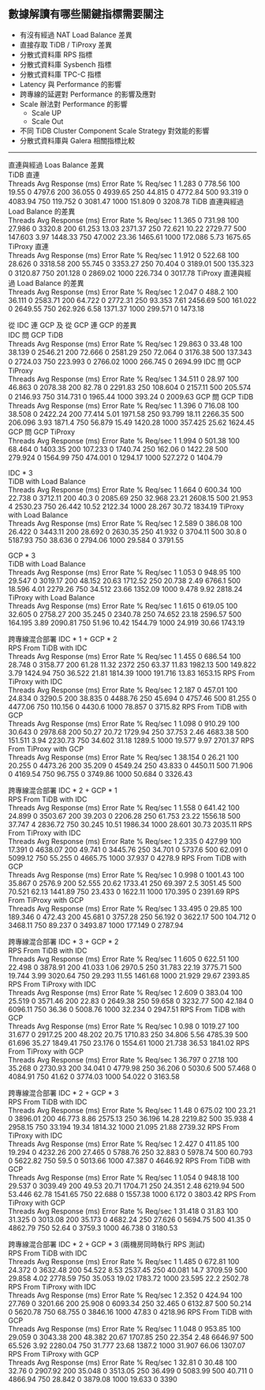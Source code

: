 ## 數據解讀有哪些關鍵指標需要關注

- 有沒有經過 NAT Load Balance 差異
- 直接存取 TiDB / TiProxy 差異
- 分散式資料庫 RPS 指標
- 分散式資料庫 Sysbench 指標
- 分散式資料庫 TPC-C 指標
- Latency 與 Performance 的影響
- 跨專線的延遲對 Performance 的影響及應對
- Scale 辦法對 Performance 的影響
  - Scale UP
  - Scale Out
- 不同 TiDB Cluster Component Scale Strategy 對效能的影響
- 分散式資料庫與 Galera 相關指標比較

----
直連與經過 Loas Balance 差異				
TiDB 直連				
	Threads	Avg Response (ms)	Error Rate %	Req/sec
	1	1.283	0	778.56
	100	19.55	0	4797.6
	200	36.055	0	4939.65
	250	44.815	0	4772.84
	500	93.319	0	4083.94
	750	119.752	0	3081.47
	1000	151.809	0	3208.78
TiDB 直連與經過 Load Balance 的差異				
	Threads	Avg Response (ms)	Error Rate %	Req/sec
	1	1.365	0	731.98
	100	27.986	0	3320.8
	200	61.253	13.03	2371.37
	250	72.621	10.22	2729.77
	500	147.603	3.97	1448.33
	750	47.002	23.36	1465.61
	1000	172.086	5.73	1675.65
TiProxy 直連				
	Threads	Avg Response (ms)	Error Rate %	Req/sec
	1	1.912	0	522.68
	100	28.626	0	3318.58
	200	55.745	0	3353.27
	250	70.404	0	3189.01
	500	135.323	0	3120.87
	750	201.128	0	2869.02
	1000	226.734	0	3017.78
TiProxy 直連與經過 Load Balance 的差異				
	Threads	Avg Response (ms)	Error Rate %	Req/sec
	1	2.047	0	488.2
	100	36.111	0	2583.71
	200	64.722	0	2772.31
	250	93.353	7.61	2456.69
	500	161.022	0	2649.55
	750	262.926	6.58	1371.37
	1000	299.571	0	1473.18
				
從 IDC 連 GCP 及 從 GCP 連 GCP 的差異				
IDC 問 GCP TiDB				
	Threads	Avg Response (ms)	Error Rate %	Req/sec
	1	29.863	0	33.48
	100	38.139	0	2546.21
	200	72.666	0	2581.29
	250	72.064	0	3176.38
	500	137.343	0	2724.03
	750	223.993	0	2766.02
	1000	266.745	0	2694.99
IDC 問 GCP TiProxy				
	Threads	Avg Response (ms)	Error Rate %	Req/sec
	1	34.511	0	28.97
	100	46.863	0	2078.38
	200	82.78	0	2291.83
	250	108.604	0	2157.11
	500	205.574	0	2146.93
	750	314.731	0	1965.44
	1000	393.24	0	2009.63
GCP 問 GCP TiDB				
	Threads	Avg Response (ms)	Error Rate %	Req/sec
	1	1.396	0	716.08
	100	38.508	0	2422.24
	200	77.414	5.01	1971.58
	250	93.799	18.11	2266.35
	500	206.096	3.93	1871.4
	750	56.879	15.49	1420.28
	1000	357.425	25.62	1624.45
GCP 問 GCP TiProxy				
	Threads	Avg Response (ms)	Error Rate %	Req/sec
	1	1.994	0	501.38
	100	68.464	0	1403.35
	200	107.233	0	1740.74
	250	162.06	0	1422.28
	500	279.924	0	1564.99
	750	474.001	0	1294.17
	1000	527.272	0	1404.79
				
IDC * 3				
TiDB with Load Balance				
	Threads	Avg Response (ms)	Error Rate %	Req/sec
	1	1.664	0	600.34
	100	22.738	0	3712.11
	200	40.3	0	2085.69
	250	32.968	23.21	2608.15
	500	21.953	4	2530.23
	750	26.442	10.52	2122.34
	1000	28.267	30.72	1834.19
TiProxy with Load Balance				
	Threads	Avg Response (ms)	Error Rate %	Req/sec
	1	2.589	0	386.08
	100	26.422	0	3443.11
	200	28.692	0	2630.35
	250	41.932	0	3704.11
	500	30.8	0	5187.93
	750	38.636	0	2794.06
	1000	29.584	0	3791.55
				
GCP * 3				
TiDB with Load Balance				
	Threads	Avg Response (ms)	Error Rate %	Req/sec
	1	1.053	0	948.95
	100	29.547	0	3019.17
	200	48.152	20.63	1712.52
	250	20.738	2.49	6766.1
	500	18.596	4.01	2279.26
	750	34.512	23.66	1352.09
	1000	9.478	9.92	2818.24
TiProxy with Load Balance				
	Threads	Avg Response (ms)	Error Rate %	Req/sec
	1	1.615	0	619.05
	100	32.605	0	2758.27
	200	35.245	0	2340.78
	250	74.652	23.18	2596.57
	500	164.195	3.89	2090.81
	750	51.96	10.42	1544.79
	1000	24.919	30.66	1743.19
				
跨專線混合部署 IDC * 1 + GCP * 2				
RPS From TiDB with IDC				
	Threads	Avg Response (ms)	Error Rate %	Req/sec
	1	1.455	0	686.54
	100	28.748	0	3158.77
	200	61.28	11.32	2372
	250	63.37	11.83	1982.13
	500	149.822	3.79	1424.94
	750	36.522	21.81	1814.39
	1000	191.716	13.83	1653.15
RPS From TiProxy with IDC				
	Threads	Avg Response (ms)	Error Rate %	Req/sec
	1	2.187	0	457.01
	100	24.834	0	3290.5
	200	38.835	0	4488.76
	250	45.694	0	4757.46
	500	81.255	0	4477.06
	750	110.156	0	4430.6
	1000	78.857	0	3715.82
RPS From TiDB with GCP				
	Threads	Avg Response (ms)	Error Rate %	Req/sec
	1	1.098	0	910.29
	100	30.643	0	2978.68
	200	50.27	20.72	1729.94
	250	37.753	2.46	4683.38
	500	151.511	3.94	2230.73
	750	34.602	31.18	1289.5
	1000	19.577	9.97	2701.37
RPS From TiProxy with GCP				
	Threads	Avg Response (ms)	Error Rate %	Req/sec
	1	38.154	0	26.21
	100	20.255	0	4473.26
	200	35.209	0	4549.24
	250	43.833	0	4450.11
	500	71.906	0	4169.54
	750	96.755	0	3749.86
	1000	50.684	0	3326.43
				
跨專線混合部署 IDC * 2 + GCP * 1				
RPS From TiDB with IDC				
	Threads	Avg Response (ms)	Error Rate %	Req/sec
	1	1.558	0	641.42
	100	24.899	0	3503.67
	200	39.203	0	2206.28
	250	61.753	23.22	1556.18
	500	37.747	4	2836.72
	750	30.245	10.51	1986.34
	1000	28.601	30.73	2035.11
RPS From TiProxy with IDC				
	Threads	Avg Response (ms)	Error Rate %	Req/sec
	1	2.335	0	427.99
	100	17.391	0	4638.07
	200	49.741	0	3445.76
	250	34.701	0	5737.6
	500	62.091	0	5099.12
	750	55.255	0	4665.75
	1000	37.937	0	4278.9
RPS From TiDB with GCP				
	Threads	Avg Response (ms)	Error Rate %	Req/sec
	1	0.998	0	1001.43
	100	35.867	0	2576.9
	200	52.555	20.62	1733.41
	250	69.397	2.5	3051.45
	500	70.521	62.13	1441.89
	750	23.433	0	1622.11
	1000	170.395	0	2391.69
RPS From TiProxy with GCP				
	Threads	Avg Response (ms)	Error Rate %	Req/sec
	1	33.495	0	29.85
	100	189.346	0	472.43
	200	45.681	0	3757.28
	250	56.192	0	3622.17
	500	104.712	0	3468.11
	750	89.237	0	3493.87
	1000	177.149	0	2787.94
				
跨專線混合部署 IDC * 3 + GCP * 2				
RPS From TiDB with IDC				
	Threads	Avg Response (ms)	Error Rate %	Req/sec
	1	1.605	0	622.51
	100	22.498	0	3878.91
	200	41.033	1.06	2970.5
	250	31.783	22.19	3775.71
	500	19.744	3.99	3020.64
	750	29.293	11.55	1461.68
	1000	21.929	29.67	2393.85
RPS From TiProxy with IDC				
	Threads	Avg Response (ms)	Error Rate %	Req/sec
	1	2.609	0	383.04
	100	25.519	0	3571.46
	200	22.83	0	2649.38
	250	59.658	0	3232.77
	500	42.184	0	6096.11
	750	36.36	0	5008.76
	1000	32.234	0	2947.51
RPS From TiDB with GCP				
	Threads	Avg Response (ms)	Error Rate %	Req/sec
	1	0.98	0	1019.27
	100	31.677	0	2917.25
	200	48.202	20.75	1710.83
	250	34.806	5.56	4785.39
	500	61.696	35.27	1849.41
	750	23.176	0	1554.61
	1000	21.738	36.53	1841.02
RPS From TiProxy with GCP				
	Threads	Avg Response (ms)	Error Rate %	Req/sec
	1	36.797	0	27.18
	100	35.268	0	2730.93
	200	34.041	0	4779.98
	250	36.206	0	5030.6
	500	57.468	0	4084.91
	750	41.62	0	3774.03
	1000	54.022	0	3163.58
				
跨專線混合部署 IDC * 2 + GCP * 3				
RPS From TiDB with IDC				
	Threads	Avg Response (ms)	Error Rate %	Req/sec
	1	1.48	0	675.02
	100	23.21	0	3896.01
	200	46.773	8.86	2575.13
	250	36.196	14.28	2219.82
	500	35.938	4	2958.15
	750	33.194	19.34	1814.32
	1000	21.095	21.88	2739.32
RPS From TiProxy with IDC				
	Threads	Avg Response (ms)	Error Rate %	Req/sec
	1	2.427	0	411.85
	100	19.294	0	4232.26
	200	27.465	0	5788.76
	250	32.883	0	5978.74
	500	60.793	0	5622.82
	750	59.5	0	5013.66
	1000	47.387	0	4646.92
RPS From TiDB with GCP				
	Threads	Avg Response (ms)	Error Rate %	Req/sec
	1	1.054	0	948.18
	100	29.537	0	3039.49
	200	49.53	20.71	1704.71
	250	24.351	2.48	6219.94
	500	53.446	62.78	1541.65
	750	22.688	0	1557.38
	1000	6.172	0	3803.42
RPS From TiProxy with GCP				
	Threads	Avg Response (ms)	Error Rate %	Req/sec
	1	31.418	0	31.83
	100	31.325	0	3013.08
	200	35.173	0	4682.24
	250	27.626	0	5694.75
	500	41.35	0	4862.79
	750	52.64	0	3759.3
	1000	46.738	0	3180.53
				
跨專線混合部署 IDC * 2 + GCP * 3 (兩機房同時執行 RPS 測試)				
RPS From TiDB with IDC				
	Threads	Avg Response (ms)	Error Rate %	Req/sec
	1	1.485	0	672.81
	100	24.372	0	3632.48
	200	54.522	8.53	2537.45
	250	40.081	14.7	3709.59
	500	29.858	4.02	2778.59
	750	35.053	19.02	1783.72
	1000	23.595	22.2	2502.78
RPS From TiProxy with IDC				
	Threads	Avg Response (ms)	Error Rate %	Req/sec
	1	2.352	0	424.94
	100	27.769	0	3201.66
	200	25.908	0	6093.34
	250	32.465	0	6132.87
	500	50.214	0	5620.78
	750	68.755	0	3846.16
	1000	47.83	0	4218.96
RPS From TiDB with GCP				
	Threads	Avg Response (ms)	Error Rate %	Req/sec
	1	1.048	0	953.85
	100	29.059	0	3043.38
	200	48.382	20.67	1707.85
	250	22.354	2.48	6646.97
	500	65.526	3.92	2280.04
	750	31.777	23.68	1387.2
	1000	31.907	66.06	1307.07
RPS From TiProxy with GCP				
	Threads	Avg Response (ms)	Error Rate %	Req/sec
	1	32.81	0	30.48
	100	32.76	0	2907.92
	200	35.048	0	3513.05
	250	36.499	0	5083.99
	500	40.711	0	4866.94
	750	28.842	0	3879.08
	1000	19.633	0	3390